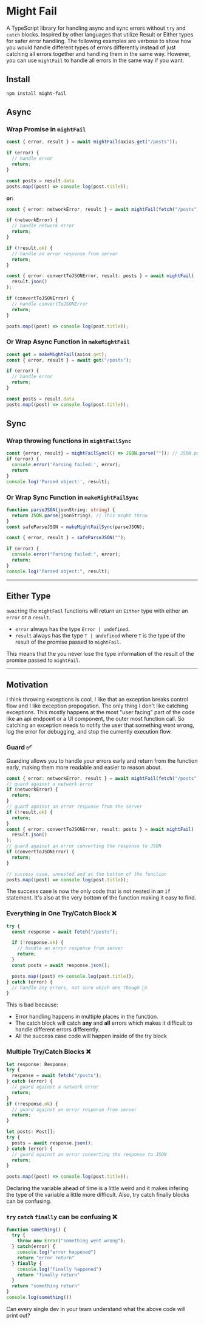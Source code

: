 # Might Fail

A TypeScript library for handling async and sync errors without `try` and `catch` blocks. Inspired by other languages that utilize Result or Either types for safer error handling. The following examples are verbose to show how you would handle different types of errors differently instead of just catching all errors together and handling them in the same way. However, you can use `mightFail` to handle all errors in the same way if you want.

## Install

```
npm install might-fail
```

## Async

### Wrap Promise in `mightFail`

```ts
const { error, result } = await mightFail(axios.get("/posts"));

if (error) {
  // handle error
  return;
}

const posts = result.data
posts.map((post) => console.log(post.title));
```

**or:**

```ts
const { error: networkError, result } = await mightFail(fetch("/posts"));

if (networkError) {
  // handle network error
  return;
}

if (!result.ok) {
  // handle an error response from server
  return;
}

const { error: convertToJSONError, result: posts } = await mightFail(
  result.json()
);

if (convertToJSONError) {
  // handle convertToJSONError
  return;
}

posts.map((post) => console.log(post.title));
```

### Or Wrap Async Function in `makeMightFail`

```ts
const get = makeMightFail(axios.get);
const { error, result } = await get("/posts");

if (error) {
  // handle error
  return;
}

const posts = result.data
posts.map((post) => console.log(post.title));
```

## Sync


### Wrap throwing functions in `mightFailSync`

```ts
const {error, result} = mightFailSync(() => JSON.parse("")); // JSON.parse might throw
if (error) {
  console.error('Parsing failed:', error);
  return
}
console.log('Parsed object:', result);
```

### Or Wrap Sync Function in `makeMightFailSync`

```ts
function parseJSON(jsonString: string) {
  return JSON.parse(jsonString); // This might throw
}
const safeParseJSON = makeMightFailSync(parseJSON);

const { error, result } = safeParseJSON("");

if (error) {
  console.error("Parsing failed:", error);
  return;
}
console.log("Parsed object:", result);
```

---

## Either Type

`await`ing the `mightFail` functions will return an `Either` type with either an `error` or a `result`.

- `error` always has the type `Error | undefined`.
- `result` always has the type `T | undefined` where `T` is the type of the result of the promise passed to `mightFail`.

This means that the you never lose the type information of the result of the promise passed to `mightFail`.

---

## Motivation

I think throwing exceptions is cool, I like that an exception breaks control flow and I like exception propogation. The only thing I don't like catching exceptions. This mostly happens at the most "user facing" part of the code like an api endpoint or a UI component, the outer most function call. So catching an exception needs to notify the user that something went wrong, log the error for debugging, and stop the currently execution flow. 

### Guard ✅

Guarding allows you to handle your errors early and return from the function early, making them more readable and easier to reason about.

```ts
const { error: networkError, result } = await mightFail(fetch("/posts"));
// guard against a network error
if (networkError) {
  return;
}
// guard against an error response from the server
if (!result.ok) {
  return;
}
const { error: convertToJSONError, result: posts } = await mightFail(
  result.json()
);
// guard against an error converting the response to JSON
if (convertToJSONError) {
  return;
}

// success case, unnested and at the bottom of the function
posts.map((post) => console.log(post.title));
```

The success case is now the only code that is not nested in an `if` statement. It's also at the very bottom of the function making it easy to find.

### Everything in One Try/Catch Block ❌

```ts
try {
  const response = await fetch("/posts");

  if (!response.ok) {
    // handle an error response from server
    return;
  }
  const posts = await response.json();

  posts.map((post) => console.log(post.title));
} catch (error) {
  // handle any errors, not sure which one though 🤷‍♀️
}
```

This is bad because:

- Error handling happens in multiple places in the function.
- The catch block will catch **any** and **all** errors which makes it difficult to handle different errors differently.
- All the success case code will happen inside of the try block

### Multiple Try/Catch Blocks ❌

```ts
let response: Response;
try {
  response = await fetch("/posts");
} catch (error) {
  // guard against a network error
  return;
}
if (!response.ok) {
  // guard against an error response from server
  return;
}

let posts: Post[];
try {
  posts = await response.json();
} catch (error) {
  // guard against an error converting the response to JSON
  return;
}

posts.map((post) => console.log(post.title));
```

Declaring the variable ahead of time is a little weird and it makes infering the type of the variable a little more difficult. Also, try catch finally blocks can be confusing.

### `try` `catch` `finally` can be confusing ❌

```ts
function something() {
  try {
    throw new Error("something went wrong");
  } catch(error) {
    console.log("error happened")
    return "error return"
  } finally {
    console.log("finally happened")
    return "finally return"
  }
  return "something return"
}
console.log(something())
```

Can every single dev in your team understand what the above code will print out?